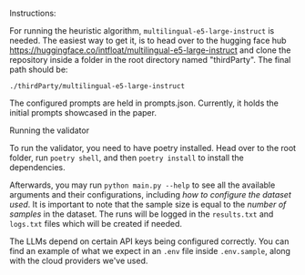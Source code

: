 Instructions:

For running the heuristic algorithm, `multilingual-e5-large-instruct` is needed. The easiest way to get it, is to head over to the hugging face hub https://huggingface.co/intfloat/multilingual-e5-large-instruct and clone the repository inside a folder in the root directory named "thirdParty". The final path should be:

`./thirdParty/multilingual-e5-large-instruct`

The configured prompts are held in prompts.json. Currently, it holds the initial prompts showcased in the paper.

Running the validator

To run the validator, you need to have poetry installed. Head over to the root folder, run `poetry shell`, and then `poetry install` to install the dependencies. 

Afterwards, you may run `python main.py --help` to see all the available arguments and their configurations, including *how to configure the dataset used*. It is important to note that the sample size is equal to the *number of samples* in the dataset. The runs will be logged in the `results.txt` and `logs.txt` files which will be created if needed.

The LLMs depend on certain API keys being configured correctly. You can find an example of what we expect in an `.env` file inside `.env.sample`, along with the cloud providers we've used. 